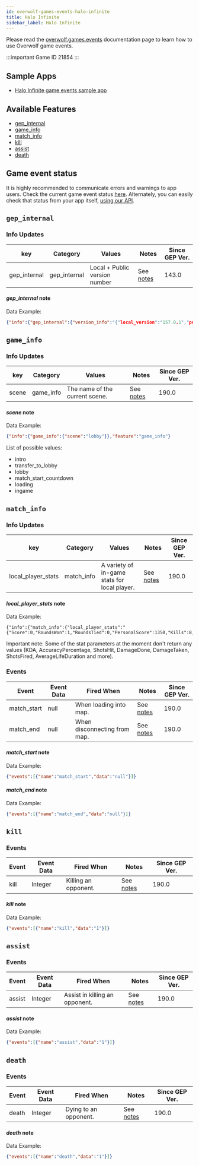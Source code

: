 ```yaml
---
id: overwolf-games-events-halo-infinite
title: Halo Infinite
sidebar_label: Halo Infinite
---
```


Please read the [overwolf.games.events](overwolf-games-events) documentation page to learn how to use Overwolf game events.

:::important Game ID
21854
:::

## Sample Apps
* [Halo Infinite game events sample app](https://github.com/overwolf/events-sample-apps)

## Available Features

* [gep_internal](#gep_internal)
* [game_info](#game_info)
* [match_info](#match_info)
* [kill](#kill)
* [assist](#assist)
* [death](#death)

## Game event status

It is highly recommended to communicate errors and warnings to app users. 
Check the current game event status [here](../status/all). Alternately, you can easily check that status from your app itself, [using our API](../topics/howto-check-events-status-from-app).

## `gep_internal`

### Info Updates

key          | Category    | Values                    | Notes                 | Since GEP Ver. |
------------ | ------------| ------------------------- | --------------------- | ------------- | 
gep_internal | gep_internal| Local + Public version number|See [notes](#gep_internal-note)|   143.0       |

#### *gep_internal*  note

Data Example:

```json
{"info":{"gep_internal":{"version_info":"{"local_version":"157.0.1","public_version":"157.0.1","is_updated":true}"}},"feature":"gep_internal"}
```

## `game_info`

### Info Updates

key          | Category    | Values                    | Notes                 | Since GEP Ver. |
------------ | ------------| ------------------------- | --------------------- | ------------- | 
scene        | game_info   | The name of the current scene. |See [notes](#scene-note)|   190.0       |

#### *scene* note

Data Example:

```json
{"info":{"game_info":{"scene":"lobby"}},"feature":"game_info"}
```
List of possible values:
* intro
* transfer_to_lobby
* lobby
* match_start_countdown
* loading
* ingame

## `match_info`

### Info Updates

key          | Category    | Values                    | Notes                 | Since GEP Ver. |
------------ | ------------| ------------------------- | --------------------- | ------------- | 
local_player_stats | match_info  | A variety of in-game stats for local player. |See [notes](#local_player_stats-note)|   190.0       |


#### *local_player_stats*  note

Data Example:

```
{"info":{"match_info":{"local_player_stats":"{"Score":0,"RoundsWon":1,"RoundsTied":0,"PersonalScore":1350,"Kills":8,"Deaths":13,"Assists":8,"KDA":0,"Suicides":0,"Betrayals":0,"AverageLifeDuration":0,"BestKillingSpree":3,"Headshots":0,"ShotsFired":0,"ShotsHit":0,"AccuracyPercentage":0,"MeleeKills":3,"GrenadeKills":1,"PowerWeaponKills":0,"DamageDone":0,"DamageTaken":0}"}},"feature":"match_info"}
```

Important note:
Some of the stat parameters at the moment don't return any values (KDA, AccuracyPercentage, ShotsHit, DamageDone, DamageTaken, ShotsFired, AverageLifeDuration and more).

### Events

Event        | Event Data        | Fired When        | Notes              | Since GEP Ver. |
-------------| ------------------| ----------------- | ------------------ | ---------------|
match_start  | null              | When loading into map.|See [notes](#match_start-note)|   190.0  |
match_end    | null              | When disconnecting from map. |See [notes](#match_end-note)|   190.0  |

#### *match_start*  note

Data Example:

```json
{"events":[{"name":"match_start","data":"null"}]}
```

#### *match_end*  note

Data Example:

```json
{"events":[{"name":"match_end","data":"null"}]}
```

## `kill`

### Events

Event        | Event Data        | Fired When        | Notes              | Since GEP Ver. |
-------------| ------------------| ----------------- | ------------------ | ---------------|
kill         | Integer           | Killing an opponent. |See [notes](#kill-note)|   190.0  |

#### *kill*  note

Data Example:

```json
{"events":[{"name":"kill","data":"1"}]}
```

## `assist`

### Events

Event        | Event Data        | Fired When        | Notes              | Since GEP Ver. |
-------------| ------------------| ----------------- | ------------------ | ---------------|
assist         | Integer           | Assist in killing an opponent. |See [notes](#assist-note)|   190.0  |

#### *assist*  note

Data Example:

```json
{"events":[{"name":"assist","data":"1"}]}
```

## `death`

### Events

Event        | Event Data        | Fired When        | Notes              | Since GEP Ver. |
-------------| ------------------| ----------------- | ------------------ | ---------------|
death        | Integer           | Dying to an opponent. |See [notes](#death-note)|   190.0  |

#### *death*  note

Data Example:

```json
{"events":[{"name":"death","data":"1"}]}
```
